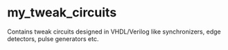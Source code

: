 # my_tweak_circuits
Contains tweak circuits designed in VHDL/Verilog like synchronizers, edge detectors, pulse generators etc.
